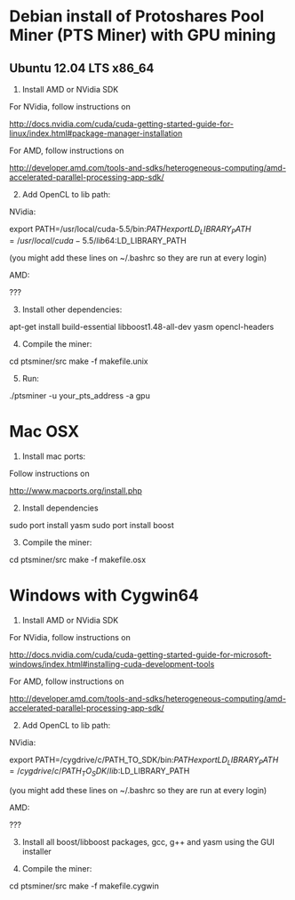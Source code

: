 Debian install of Protoshares Pool Miner (PTS Miner) with GPU mining
====================================================================

Ubuntu 12.04 LTS x86_64
-----------------------
1) Install AMD or NVidia SDK

For NVidia, follow instructions on 

http://docs.nvidia.com/cuda/cuda-getting-started-guide-for-linux/index.html#package-manager-installation

For AMD, follow instructions on

http://developer.amd.com/tools-and-sdks/heterogeneous-computing/amd-accelerated-parallel-processing-app-sdk/

2) Add OpenCL to lib path:

NVidia:

export PATH=/usr/local/cuda-5.5/bin:$PATH
export LD_LIBRARY_PATH=/usr/local/cuda-5.5/lib64:$LD_LIBRARY_PATH

(you might add these lines on ~/.bashrc so they are run at every login)

AMD:

???

3) Install other dependencies:

apt-get install build-essential libboost1.48-all-dev yasm opencl-headers

4) Compile the miner:

cd ptsminer/src
make -f makefile.unix

5) Run:

./ptsminer -u your_pts_address -a gpu

Mac OSX
=======

1) Install mac ports:

Follow instructions on 

http://www.macports.org/install.php

2) Install dependencies

sudo port install yasm
sudo port install boost

3) Compile the miner:

cd ptsminer/src
make -f makefile.osx

Windows with Cygwin64
=====================

1) Install AMD or NVidia SDK

For NVidia, follow instructions on 

http://docs.nvidia.com/cuda/cuda-getting-started-guide-for-microsoft-windows/index.html#installing-cuda-development-tools

For AMD, follow instructions on

http://developer.amd.com/tools-and-sdks/heterogeneous-computing/amd-accelerated-parallel-processing-app-sdk/

2) Add OpenCL to lib path:

NVidia:

export PATH=/cygdrive/c/PATH_TO_SDK/bin:$PATH
export LD_LIBRARY_PATH=/cygdrive/c/PATH_TO_SDK/lib:$LD_LIBRARY_PATH

(you might add these lines on ~/.bashrc so they are run at every login)

AMD:

???

3) Install all boost/libboost packages, gcc, g++ and yasm using the GUI installer

4) Compile the miner:

cd ptsminer/src
make -f makefile.cygwin
